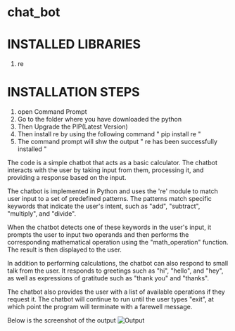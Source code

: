 # chat_bot

# INSTALLED LIBRARIES
1. re

# INSTALLATION STEPS

1. open Command Prompt
2. Go to the folder where you have downloaded the python
3. Then Upgrade the PIP(Latest Version)
4. Then install re by using the following command
          " pip install re "
5. The command prompt will shw the output 
          " re has been successfully installed "

The code is a simple chatbot that acts as a basic calculator. The chatbot interacts with the user by taking input from them, processing it, and providing a response based on the input.

The chatbot is implemented in Python and uses the 're' module to match user input to a set of predefined patterns. The patterns match specific keywords that indicate the user's intent, such as "add", "subtract", "multiply", and "divide".

When the chatbot detects one of these keywords in the user's input, it prompts the user to input two operands and then performs the corresponding mathematical operation using the "math_operation" function. The result is then displayed to the user.

In addition to performing calculations, the chatbot can also respond to small talk from the user. It responds to greetings such as "hi", "hello", and "hey", as well as expressions of gratitude such as "thank you" and "thanks".

The chatbot also provides the user with a list of available operations if they request it. The chatbot will continue to run until the user types "exit", at which point the program will terminate with a farewell message.

Below is the screenshot of the output
![Output](https://user-images.githubusercontent.com/82249340/221859210-2303ff47-e110-438d-9168-a4ea8ebff6bb.png)
